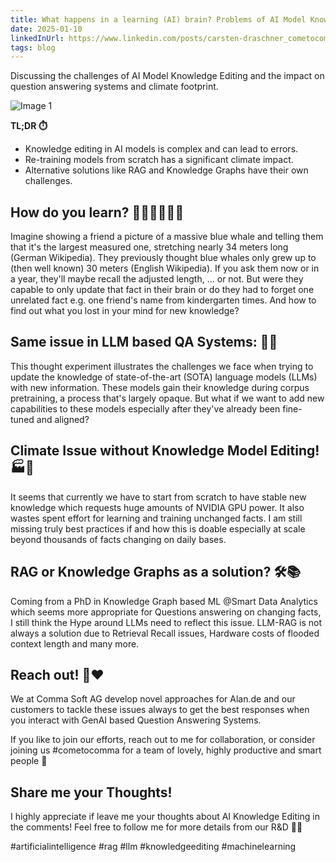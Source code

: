 ```yaml
---
title: What happens in a learning (AI) brain? Problems of AI Model Knowledge Editing and LLM Cut Off dates lead to more errors in question answering and worse climate footprint
date: 2025-01-10
linkedInUrl: https://www.linkedin.com/posts/carsten-draschner_cometocomma-artificialintelligence-rag-activity-7282754175623475201-hpG5?utm_source=share&utm_medium=member_desktop
tags: blog
---
```


Discussing the challenges of AI Model Knowledge Editing and the impact on question answering systems and climate footprint.

![Image 1](/img/blog_images/1736343900457.jpeg)

**TL;DR ⏱️**
- Knowledge editing in AI models is complex and can lead to errors.
- Re-training models from scratch has a significant climate impact.
- Alternative solutions like RAG and Knowledge Graphs have their own challenges.

<!-- excerpt -->

## How do you learn? 🙇🏽‍♀️👩🏻‍🎓

Imagine showing a friend a picture of a massive blue whale and telling them that it's the largest measured one, stretching nearly 34 meters long (German Wikipedia). They previously thought blue whales only grew up to (then well known) 30 meters (English Wikipedia). If you ask them now or in a year, they'll maybe recall the adjusted length, … or not. But were they capable to only update that fact in their brain or do they had to forget one unrelated fact e.g. one friend's name from kindergarten times. And how to find out what you lost in your mind for new knowledge?

## Same issue in LLM based QA Systems: 🤖💭

This thought experiment illustrates the challenges we face when trying to update the knowledge of state-of-the-art (SOTA) language models (LLMs) with new information. These models gain their knowledge during corpus pretraining, a process that's largely opaque. But what if we want to add new capabilities to these models especially after they've already been fine-tuned and aligned?

## Climate Issue without Knowledge Model Editing! 🏭🌱

It seems that currently we have to start from scratch to have stable new knowledge which requests huge amounts of NVIDIA GPU power. It also wastes spent effort for learning and training unchanged facts. I am still missing truly best practices if and how this is doable especially at scale beyond thousands of facts changing on daily bases.

## RAG or Knowledge Graphs as a solution? 🛠️📚

Coming from a PhD in Knowledge Graph based ML @Smart Data Analytics which seems more appropriate for Questions answering on changing facts, I still think the Hype around LLMs need to reflect this issue. LLM-RAG is not always a solution due to Retrieval Recall issues, Hardware costs of flooded context length and many more.

## Reach out! 💬❤️

We at Comma Soft AG develop novel approaches for Alan.de and our customers to tackle these issues always to get the best responses when you interact with GenAI based Question Answering Systems.

If you like to join our efforts, reach out to me for collaboration, or consider joining us #cometocomma for a team of lovely, highly productive and smart people 🥰

## Share me your Thoughts!

I highly appreciate if leave me your thoughts about AI Knowledge Editing in the comments! Feel free to follow me for more details from our R&D 🙏🏽

#artificialintelligence #rag #llm #knowledgeediting #machinelearning

